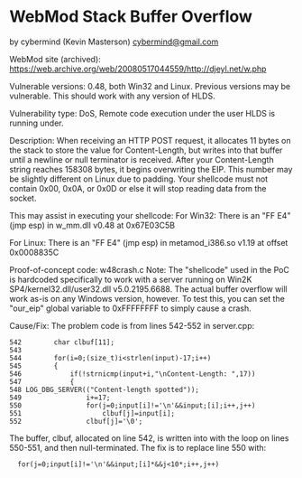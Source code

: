 # WebMod Stack Buffer Overflow
by cybermind (Kevin Masterson)
cybermind@gmail.com

WebMod site (archived): https://web.archive.org/web/20080517044559/http://djeyl.net/w.php

Vulnerable versions:
0.48, both Win32 and Linux. Previous versions may be vulnerable. This should
work with any version of HLDS.

Vulnerability type:
DoS, Remote code execution under the user HLDS is running under.

Description:
When receiving an HTTP POST request, it allocates 11 bytes on the stack to store
the value for Content-Length, but writes into that buffer until a newline or
null terminator is received. After your Content-Length string reaches 158308
bytes, it begins overwriting the EIP. This number may be slightly different on
Linux due to padding. Your shellcode must not contain 0x00, 0x0A, or 0x0D or
else it will stop reading data from the socket.

This may assist in executing your shellcode:
  For Win32:
  There is an "FF E4" (jmp esp) in w_mm.dll v0.48 at 0x67E03C5B

  For Linux:
  There is an "FF E4" (jmp esp) in metamod_i386.so v1.19 at offset 0x0008835C


Proof-of-concept code:
w48crash.c
Note: The "shellcode" used in the PoC is hardcoded specifically to work with a server
running on Win2K SP4/kernel32.dll/user32.dll v5.0.2195.6688. The actual buffer
overflow will work as-is on any Windows version, however. To test this, you can set
the "our_eip" global variable to 0xFFFFFFFF to simply cause a crash.

Cause/Fix:
The problem code is from lines 542-552 in server.cpp:

    542        char clbuf[11];
    543
    544        for(i=0;(size_t)i<strlen(input)-17;i++)
    545        {
    546            if(!strnicmp(input+i,"\nContent-Length: ",17))
    547            {
    548 LOG_DBG_SERVER(("Content-length spotted"));
    549                i+=17;
    550                for(j=0;input[i]!='\n'&&input;[i];i++,j++)
    551                    clbuf[j]=input[i];
    552                clbuf[j]='\0';

The buffer, clbuf, allocated on line 542, is written into with the loop on lines
550-551, and then null-terminated. The fix is to replace line 550 with:

      for(j=0;input[i]!='\n'&&input;[i]*&&j<10*;i++,j++)